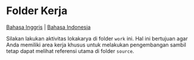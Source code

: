 # Folder Kerja
[Bahasa Inggris](README.md) | [Bahasa Indonesia](README-id.md)

Silakan lakukan aktivitas lokakarya di folder `work` ini. Hal ini bertujuan agar Anda memiliki area kerja khusus untuk melakukan pengembangan sambil tetap dapat melihat referensi utama di folder `source`.